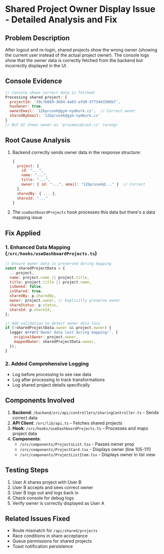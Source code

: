 # Shared Project Owner Display Issue - Detailed Analysis and Fix

## Problem Description

After logout and re-login, shared projects show the wrong owner (showing the current user instead of the actual project owner). The console logs show that the owner data is correctly fetched from the backend but incorrectly displayed in the UI.

## Console Evidence

```javascript
// Console shows correct data is fetched:
Processing shared project: {
  projectId: '39c7b069-3684-4a83-afd0-3f73d43506b7',
  hasOwner: true,
  ownerEmail: '12bprusek@gym-nymburk.cz',  // Correct owner
  sharedByEmail: '12bprusek@gym-nymburk.cz'
}
// But UI shows owner as 'prusemic@cvut.cz' (wrong)
```

## Root Cause Analysis

1. Backend correctly sends owner data in the response structure:

   ```javascript
   {
     project: {
       id: "...",
       name: "...",
       title: "...",
       owner: { id: "...", email: "12bprusek@..." }  // Correct
     },
     sharedBy: { ... },
     shareId: "..."
   }
   ```

2. The `useDashboardProjects` hook processes this data but there's a data mapping issue

## Fix Applied

### 1. Enhanced Data Mapping (`/src/hooks/useDashboardProjects.ts`)

```javascript
// Ensure owner data is preserved during mapping
const sharedProjectData = {
  ...project,
  name: project.name || project.title,
  title: project.title || project.name,
  isOwned: false,
  isShared: true,
  sharedBy: p.sharedBy,
  owner: project.owner, // Explicitly preserve owner
  shareStatus: p.status,
  shareId: p.shareId,
};

// Add validation to detect owner data loss
if (!sharedProjectData.owner && project.owner) {
  logger.error('Owner data lost during mapping!', {
    originalOwner: project.owner,
    mappedOwner: sharedProjectData.owner,
  });
}
```

### 2. Added Comprehensive Logging

- Log before processing to see raw data
- Log after processing to track transformations
- Log shared project details specifically

## Components Involved

1. **Backend**: `/backend/src/api/controllers/sharingController.ts` - Sends correct data
2. **API Client**: `/src/lib/api.ts` - Fetches shared projects
3. **Hook**: `/src/hooks/useDashboardProjects.ts` - Processes and maps project data
4. **Components**:
   - `/src/components/ProjectsList.tsx` - Passes owner prop
   - `/src/components/ProjectCard.tsx` - Displays owner (line 105-111)
   - `/src/components/ProjectListItem.tsx` - Displays owner in list view

## Testing Steps

1. User A shares project with User B
2. User B accepts and sees correct owner
3. User B logs out and logs back in
4. Check console for debug logs
5. Verify owner is correctly displayed as User A

## Related Issues Fixed

- Route mismatch for `/api/shared/projects`
- Race conditions in share acceptance
- Queue permissions for shared projects
- Toast notification persistence
